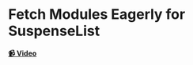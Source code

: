 # Fetch Modules Eagerly for SuspenseList

**[📹 Video](https://egghead.io/lessons/react-fetch-modules-eagerly-for-suspenselist)**
